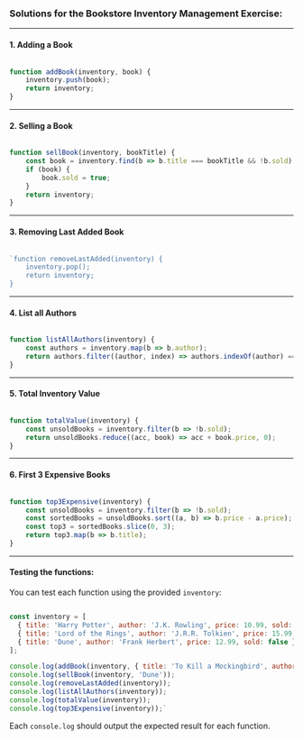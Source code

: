 ### Solutions for the Bookstore Inventory Management Exercise:

* * * * *

#### 1\. Adding a Book

```javascript

function addBook(inventory, book) {
    inventory.push(book);
    return inventory;
}
```

* * * * *

#### 2\. Selling a Book

```javascript

function sellBook(inventory, bookTitle) {
    const book = inventory.find(b => b.title === bookTitle && !b.sold);
    if (book) {
        book.sold = true;
    }
    return inventory;
}
```

* * * * *

#### 3\. Removing Last Added Book

```javascript

`function removeLastAdded(inventory) {
    inventory.pop();
    return inventory;
}
```

* * * * *

#### 4\. List all Authors

```javascript

function listAllAuthors(inventory) {
    const authors = inventory.map(b => b.author);
    return authors.filter((author, index) => authors.indexOf(author) === index); // Returns unique authors
}
```

* * * * *

#### 5\. Total Inventory Value

```javascript

function totalValue(inventory) {
    const unsoldBooks = inventory.filter(b => !b.sold);
    return unsoldBooks.reduce((acc, book) => acc + book.price, 0);
}
```

* * * * *

#### 6\. First 3 Expensive Books

```javascript

function top3Expensive(inventory) {
    const unsoldBooks = inventory.filter(b => !b.sold);
    const sortedBooks = unsoldBooks.sort((a, b) => b.price - a.price); // Descending order based on price
    const top3 = sortedBooks.slice(0, 3);
    return top3.map(b => b.title);
}
```

* * * * *

#### Testing the functions:

You can test each function using the provided `inventory`:

```javascript

const inventory = [
  { title: 'Harry Potter', author: 'J.K. Rowling', price: 10.99, sold: false },
  { title: 'Lord of the Rings', author: 'J.R.R. Tolkien', price: 15.99, sold: true },
  { title: 'Dune', author: 'Frank Herbert', price: 12.99, sold: false },
];

console.log(addBook(inventory, { title: 'To Kill a Mockingbird', author: 'Harper Lee', price: 9.99, sold: false }));
console.log(sellBook(inventory, 'Dune'));
console.log(removeLastAdded(inventory));
console.log(listAllAuthors(inventory));
console.log(totalValue(inventory));
console.log(top3Expensive(inventory));`
```

Each `console.log` should output the expected result for each function.
